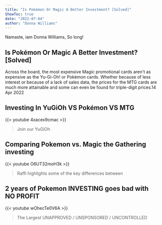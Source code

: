 ```yaml
---
title: "Is Pokémon Or Magic A Better Investment? [Solved]"
ShowToc: true 
date: "2022-07-04"
author: "Donna Williams" 
---
```


Namaste, iam Donna Williams, So long!
## Is Pokémon Or Magic A Better Investment? [Solved]
Across the board, the most expensive Magic promotional cards aren't as expensive as the Yu-Gi-Oh! or Pokémon cards. Whether because of less interest or because of a lack of sales data, the prices for the MTG cards are much more attainable and some can even be found for triple-digit prices.14 Apr 2022

## Investing In YuGiOh VS Pokémon VS MTG
{{< youtube 4xacex9cmac >}}
>Join our YuGiOh 

## Comparing Pokemon vs. Magic the Gathering investing
{{< youtube O6UT32moH3k >}}
>Raffi highlights some of the key differences between 

## 2 years of Pokemon INVESTING goes bad with NO PROFIT
{{< youtube wOhecTe0V6A >}}
>The Largest UNAPPROVED / UNSPONSORED / UNCONTROLLED 

